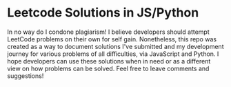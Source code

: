 # Leetcode Solutions in JS/Python

In no way do I condone plagiarism! I believe developers should attempt LeetCode problems on their own for self gain. Nonetheless, this repo was created as a way to document solutions I've submitted and my development journey for various problems of all difficulties, via JavaScript and Python. I hope developers can use these solutions when in need or as a different view on how problems can be solved. Feel free to leave comments and suggestions!
